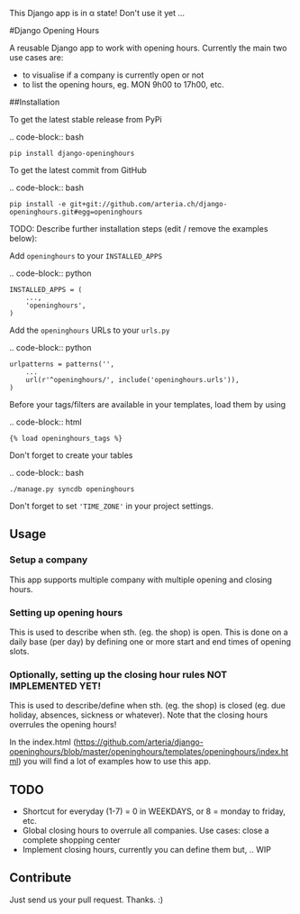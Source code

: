 This Django app is in α state! Don't use it yet ...



#Django Opening Hours


A reusable Django app to work with opening hours. Currently the main two use cases are: 

* to visualise if a company is currently open or not
* to list the opening hours, eg. MON 9h00 to 17h00, etc.


##Installation

To get the latest stable release from PyPi

.. code-block:: bash

    pip install django-openinghours

To get the latest commit from GitHub

.. code-block:: bash

    pip install -e git+git://github.com/arteria.ch/django-openinghours.git#egg=openinghours

TODO: Describe further installation steps (edit / remove the examples below):

Add ``openinghours`` to your ``INSTALLED_APPS``

.. code-block:: python

    INSTALLED_APPS = (
        ...,
        'openinghours',
    )

Add the ``openinghours`` URLs to your ``urls.py``

.. code-block:: python

    urlpatterns = patterns('',
        ...
        url(r'^openinghours/', include('openinghours.urls')),
    )

Before your tags/filters are available in your templates, load them by using

.. code-block:: html

	{% load openinghours_tags %}


Don't forget to create your tables

.. code-block:: bash

    ./manage.py syncdb openinghours



Don't forget to set ``'TIME_ZONE'`` in your project settings.


## Usage

### Setup a company
This app supports multiple company with multiple opening and closing hours. 

### Setting up opening hours
This is used to describe when sth. (eg. the shop) is open. This is done on a daily base (per day) by defining one or more 
start and end times of opening slots.

### Optionally, setting up the closing hour rules NOT IMPLEMENTED YET!

This is used to describe/define when sth. (eg. the shop) is closed (eg. due holiday, 
absences, sickness or whatever). Note that the closing hours overrules the opening hours!



In the index.html (https://github.com/arteria/django-openinghours/blob/master/openinghours/templates/openinghours/index.html) you will find a lot of examples how to use this app.

## TODO
* Shortcut for everyday (1-7) = 0 in WEEKDAYS, or 8 = monday to friday, etc.
* Global closing hours to overrule all companies. Use cases: close a complete shopping center
* Implement closing hours, currently you can define them but, .. WIP

## Contribute

Just send us your pull request. Thanks. :)
 
 
